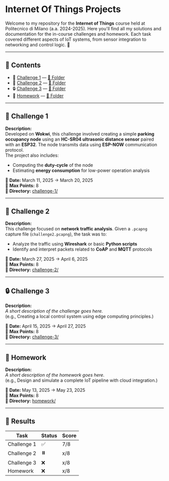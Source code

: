# Internet Of Things Projects

Welcome to my repository for the **Internet of Things** course held at Politecnico di Milano (a.a. 2024-2025).
Here you'll find all my solutions and documentation for the in-course challenges and homework. Each task covered different aspects of IoT systems, from sensor integration to networking and control logic. 🚀

---

## 📁 Contents

- 🔧 [Challenge 1](#-challenge-1) — [📂 Folder](challenge-1/)
- 📡 [Challenge 2](#-challenge-2) — [📂 Folder](challenge-2/)
- 🔒 [Challenge 3](#-challenge-3) — [📂 Folder](challenge-3/)
- 🧠 [Homework](#-homework) — [📂 Folder](homework/)

---

## 🔧 Challenge 1

**Description:**  
Developed on **Wokwi**, this challenge involved creating a simple **parking occupancy node** using an **HC-SR04 ultrasonic distance sensor** paired with an **ESP32**. The node transmits data using **ESP-NOW** communication protocol.  
The project also includes:
- Computing the **duty-cycle** of the node
- Estimating **energy consumption** for low-power operation analysis

📅 **Date:** March 11, 2025 → March 20, 2025  
🎯 **Max Points:** 8  
📂 **Directory:** [challenge-1/](challenge-1/)

---

## 📡 Challenge 2

**Description:**  
This challenge focused on **network traffic analysis**. Given a `.pcapng` capture file (`challenge2.pcapng`), the task was to:
- Analyze the traffic using **Wireshark** or basic **Python scripts**
- Identify and interpret packets related to **CoAP** and **MQTT** protocols

📅 **Date:** March 27, 2025 → April 6, 2025  
🎯 **Max Points:** 8  
📂 **Directory:** [challenge-2/](challenge-2/)

---

## 🔒 Challenge 3

**Description:**  
_A short description of the challenge goes here._  
(e.g., Creating a local control system using edge computing principles.)

📅 **Date:** April 15, 2025 → April 27, 2025   
🎯 **Max Points:** 8  
📂 **Directory:** [challenge-3/](challenge-3/)

---

## 🧠 Homework

**Description:**  
_A short description of the homework goes here._  
(e.g., Design and simulate a complete IoT pipeline with cloud integration.)

📅 **Date:** May 13, 2025 → May 23, 2025  
🎯 **Max Points:** 8  
📂 **Directory:** [homework/](homework/)

---

## 🎯 Results

| Task          | Status  | Score  |
|---------------|---------|--------|
| Challenge 1   | ✅      | 7/8    |
| Challenge 2   | ⏸️      | x/8    |
| Challenge 3   | ❌      | x/8    |
| Homework      | ❌      | x/8    |
